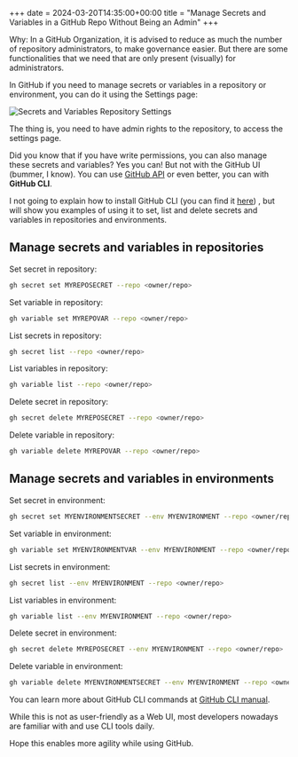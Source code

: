 +++ 
date = 2024-03-20T14:35:00+00:00
title = "Manage Secrets and Variables in a GitHub Repo Without Being an Admin"
+++

Why: In a GitHub Organization, it is advised to reduce as much the number of repository administrators, to make governance easier. But there are some functionalities that we need that are only present (visually) for administrators.

In GitHub if you need to manage secrets or variables in a repository or environment, you can do it using the Settings page:

![Secrets and Variables Repository Settings](/img/2024-03-20-manage-secrets-and-variables-in-a-github-repo-without-being-an-admin/1.png)

The thing is, you need to have admin rights to the repository, to access the settings page.

Did you know that if you have write permissions, you can also manage these secrets and variables? Yes you can! But not with the GitHub UI (bummer, I know). You can use [GitHub API](https://docs.github.com/en/rest/actions/variables) or even better, you can with **GitHub CLI**.

I not going to explain how to install GitHub CLI (you can find it [here](https://cli.github.com)) , but will show you examples of using it to set, list and delete secrets and variables in repositories and environments.

## Manage secrets and variables in repositories

Set secret in repository:

```bash
gh secret set MYREPOSECRET --repo <owner/repo>
```

Set variable in repository:

```bash
gh variable set MYREPOVAR --repo <owner/repo>
```

List secrets in repository:

```bash
gh secret list --repo <owner/repo>
```

List variables in repository:

```bash
gh variable list --repo <owner/repo>
```

Delete secret in repository:

```bash
gh secret delete MYREPOSECRET --repo <owner/repo>
```

Delete variable in repository:

```bash
gh variable delete MYREPOVAR --repo <owner/repo>
```

## Manage secrets and variables in environments

Set secret in environment:

```bash
gh secret set MYENVIRONMENTSECRET --env MYENVIRONMENT --repo <owner/repo>
```

Set variable in environment:

```bash
gh variable set MYENVIRONMENTVAR --env MYENVIRONMENT --repo <owner/repo>
```

List secrets in environment:

```bash
gh secret list --env MYENVIRONMENT --repo <owner/repo>
```

List variables in environment:

```bash
gh variable list --env MYENVIRONMENT --repo <owner/repo>
```

Delete secret in environment:

```bash
gh secret delete MYREPOSECRET --env MYENVIRONMENT --repo <owner/repo>
```

Delete variable in environment:

```bash
gh variable delete MYENVIRONMENTSECRET --env MYENVIRONMENT --repo <owner/repo>
```

You can learn more about GitHub CLI commands at [GitHub CLI manual](https://cli.github.com/manual/).

While this is not as user-friendly as a Web UI, most developers nowadays are familiar with and use CLI tools daily.

Hope this enables more agility while using GitHub.
